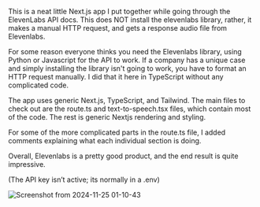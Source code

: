 This is a neat little Next.js app I put together while going through the ElevenLabs API docs. This does NOT install the elevenlabs library, rather, it makes a manual HTTP request, and gets a response audio file from Elevenlabs.

For some reason everyone thinks you need the Elevenlabs library, using Python or Javascript for the API to work. If a company has a unique case and simply installing the library isn't going to work, you have to format an HTTP request manually. I did that it here in TypeScript without any complicated code. 

The app uses generic Next.js, TypeScript, and Tailwind. The main files to check out are the route.ts and text-to-speech.tsx files, which contain most of the code. The rest is generic Nextjs rendering and styling.

For some of the more complicated parts in the route.ts file, I added comments explaining what each individual section is doing.

Overall, Elevenlabs is a pretty good product, and the end result is quite impressive.

(The API key isn’t active; its normally in a .env)



![Screenshot from 2024-11-25 01-10-43](https://github.com/user-attachments/assets/551c488b-759d-4552-a901-3ab626a61d56)
